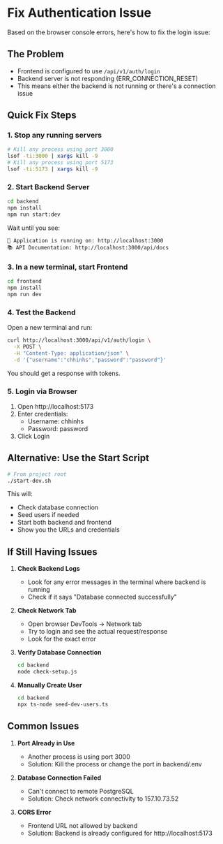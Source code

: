 # Fix Authentication Issue

Based on the browser console errors, here's how to fix the login issue:

## The Problem
- Frontend is configured to use `/api/v1/auth/login`
- Backend server is not responding (ERR_CONNECTION_RESET)
- This means either the backend is not running or there's a connection issue

## Quick Fix Steps

### 1. Stop any running servers
```bash
# Kill any process using port 3000
lsof -ti:3000 | xargs kill -9
# Kill any process using port 5173
lsof -ti:5173 | xargs kill -9
```

### 2. Start Backend Server
```bash
cd backend
npm install
npm run start:dev
```

Wait until you see:
```
🚀 Application is running on: http://localhost:3000
📚 API Documentation: http://localhost:3000/api/docs
```

### 3. In a new terminal, start Frontend
```bash
cd frontend
npm install
npm run dev
```

### 4. Test the Backend
Open a new terminal and run:
```bash
curl http://localhost:3000/api/v1/auth/login \
  -X POST \
  -H "Content-Type: application/json" \
  -d '{"username":"chhinhs","password":"password"}'
```

You should get a response with tokens.

### 5. Login via Browser
1. Open http://localhost:5173
2. Enter credentials:
   - Username: chhinhs
   - Password: password
3. Click Login

## Alternative: Use the Start Script
```bash
# From project root
./start-dev.sh
```

This will:
- Check database connection
- Seed users if needed
- Start both backend and frontend
- Show you the URLs and credentials

## If Still Having Issues

1. **Check Backend Logs**
   - Look for any error messages in the terminal where backend is running
   - Check if it says "Database connected successfully"

2. **Check Network Tab**
   - Open browser DevTools → Network tab
   - Try to login and see the actual request/response
   - Look for the exact error

3. **Verify Database Connection**
   ```bash
   cd backend
   node check-setup.js
   ```

4. **Manually Create User**
   ```bash
   cd backend
   npx ts-node seed-dev-users.ts
   ```

## Common Issues

1. **Port Already in Use**
   - Another process is using port 3000
   - Solution: Kill the process or change the port in backend/.env

2. **Database Connection Failed**
   - Can't connect to remote PostgreSQL
   - Solution: Check network connectivity to 157.10.73.52

3. **CORS Error**
   - Frontend URL not allowed by backend
   - Solution: Backend is already configured for http://localhost:5173